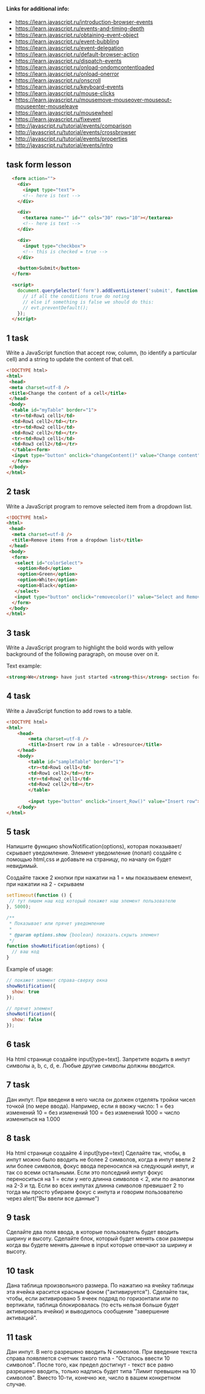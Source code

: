#### Links for additional info:

* https://learn.javascript.ru/introduction-browser-events
* https://learn.javascript.ru/events-and-timing-depth
* https://learn.javascript.ru/obtaining-event-object
* https://learn.javascript.ru/event-bubbling
* https://learn.javascript.ru/event-delegation
* https://learn.javascript.ru/default-browser-action
* https://learn.javascript.ru/dispatch-events
* https://learn.javascript.ru/onload-ondomcontentloaded
* https://learn.javascript.ru/onload-onerror
* https://learn.javascript.ru/onscroll
* https://learn.javascript.ru/keyboard-events
* https://learn.javascript.ru/mouse-clicks
* https://learn.javascript.ru/mousemove-mouseover-mouseout-mouseenter-mouseleave
* https://learn.javascript.ru/mousewheel
* https://learn.javascript.ru/fixevent
* http://javascript.ru/tutorial/events/comparison
* http://javascript.ru/tutorial/events/crossbrowser
* http://javascript.ru/tutorial/events/properties
* http://javascript.ru/tutorial/events/intro

## task form lesson 

```html
  <form action="">
    <div>
      <input type="text">
      <!-- here is text -->
    </div>

    <div>
      <textarea name="" id="" cols="30" rows="10"></textarea>
      <!-- here is text -->
    </div>

    <div>
      <input type="checkbox">
      <!-- this is checked = true -->
    </div>

    <button>Submit</button>
  </form>

  <script>
    document.querySelector('form').addEventListener('submit', function (evt) {
      // if all the conditions true do noting
      // else if something is false we should do this:
      // evt.preventDefault();
    });
  </script>
```

## 1 task

Write a JavaScript function that accept row, column, (to identify a particular cell) and a string to update the content of that cell. 

```html
<!DOCTYPE html>  
<html>
 <head>
 <meta charset=utf-8 />  
 <title>Change the content of a cell</title>  
 </head>
 <body>  
  <table id="myTable" border="1">  
  <tr><td>Row1 cell1</td>  
  <td>Row1 cell2</td></tr>  
  <tr><td>Row2 cell1</td>  
  <td>Row2 cell2</td></tr>  
  <tr><td>Row3 cell1</td>  
  <td>Row3 cell2</td></tr>  
  </table><form>  
  <input type="button" onclick="changeContent()" value="Change content">  
  </form>
 </body>
</html>  
```

## 2 task

Write a JavaScript program to remove selected item from a dropdown list.

```html
<!DOCTYPE html>  
<html>
 <head>  
  <meta charset=utf-8 />  
  <title>Remove items from a dropdown list</title>  
 </head>
 <body>
  <form>  
   <select id="colorSelect">  
    <option>Red</option>  
    <option>Green</option>  
    <option>White</option>  
    <option>Black</option>  
   </select>
   <input type="button" onclick="removecolor()" value="Select and Remove">
  </form>
 </body>
</html>  
```

## 3 task

Write a JavaScript program to highlight the bold words with yellow background of the following paragraph, on mouse over on it. 

Text example:

```html
<strong>We</strong> have just started <strong>this</strong> section for the users (<strong>beginner</strong> to intermediate) who <strong>want</strong> to work with <strong>various</strong> JavaScript <strong>problems</strong> and write scripts online to <strong>test</strong> their JavaScript <strong>skill</strong>.</p>
```

## 4 task

Write a JavaScript function to add rows to a table. 

```html
<!DOCTYPE html>  
<html>
    <head>
        <meta charset=utf-8 />  
        <title>Insert row in a table - w3resource</title>  
    </head>
    <body>  
        <table id="sampleTable" border="1">  
        <tr><td>Row1 cell1</td>  
        <td>Row1 cell2</td></tr>  
        <tr><td>Row2 cell1</td>  
        <td>Row2 cell2</td></tr>  
        </table>
        
        <input type="button" onclick="insert_Row()" value="Insert row">   
    </body>
</html>  
```

## 5 task

Напишите функцию showNotification(options), которая показывает/скрывает уведомление. 
Элемент уведомление (попап) создайте с помощью html,css и добавьте на страницу, по началу он будет невидимый.

Создайте также 2 кнопки при нажатии на 1 = мы показываем елемент, при нажатии на 2 - скрываем


```javascript
setTimeout(function () {
 // тут пишем наш код который покажет наш элемент пользователю
}, 5000);
```

```javascript
/**
 * Показывает или прячет уведомление
 *
 * @param options.show {boolean} показать.скрыть элемент
 */
function showNotification(options) {
  // ваш код
}
```

Example of usage:

```javascript
// покажет элемент справа-сверху окна
showNotification({
  show: true
});

// прячет элемент
showNotification({
  show: false
});
```

## 6 task

На html странице создайте input[type=text]. Запретите водить в инпут символы a, b, c, d, e. 
Любые другие символы должны вводится.

## 7 task

Дан инпут. При введени в него числа он должен отделять тройки чисел точкой (по мере ввода).
Например, если я ввожу число: 
1 = без изменений
10 = без изменений
100 = без изменений
1000 = число измениться на 1.000

## 8 task

На html странице создайте 4 input[type=text]
Сделайте так, чтобы, в инпут можно было вводить не более 2 символов, когда в инпут ввели 2 или более символов, фокус ввода переносился на следующий инпут, и так со всеми остальными. 
Если это полседний инпут фокус переноситься на 1 = если у него длинна символов < 2, или по аналогии на 2-3 и тд. 
Если во всех инпутах длинна символов превишает 2 то тогда мы просто убираем фокус с инпута и говорим пользователю через alert("Вы ввели все данные")

## 9 task

Сделайте два поля ввода, в которые пользователь будет вводить ширину и высоту. Сделайте блок, который будет менять свои размеры когда вы будете менять данные в input которые отвечают за ширину и высоту.

## 10 task

Дана таблица произвольного размера. По нажатию на ячейку таблицы эта ячейка красится красным фоном ("активируется"). Сделайте так, чтобы, если активировано 5 ячеек подряд по горизонтали или по вертикали, таблица блокировалась (то есть нельзя больше будет активировать ячейки) и выводилось сообщение "завершение активаций".

## 11 task

Дан инпут. В него разрешено вводить N символов. При введение текста справа появляется счетчик такого типа - "Осталось ввести 10 символов". После того, как предел достигнут - текст все равно разрешено вводить, только надпись будет типа "Лимит превышен на 10 символов". Вместо 10-ти, конечно же, число в вашем конкретном случае.